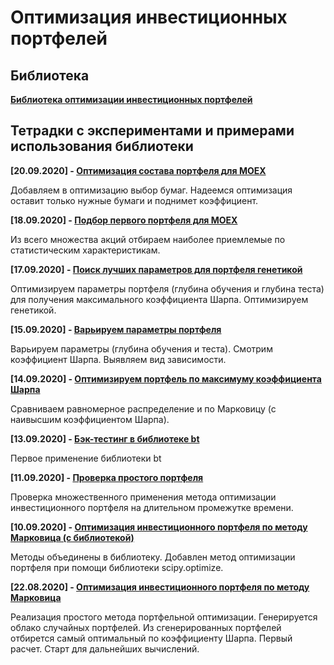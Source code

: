 # Оптимизация инвестиционных портфелей

## Библиотека

**[Библиотека оптимизации инвестиционных портфелей ](portfOptim)**

## Тетрадки с экспериментами и примерами использования библиотеки

**[20.09.2020] - [Оптимизация состава портфеля для MOEX](%D0%9E%D0%BF%D1%82%D0%B8%D0%BC%D0%B8%D0%B7%D0%B0%D1%86%D0%B8%D1%8F_%D1%81%D0%BE%D1%81%D1%82%D0%B0%D0%B2%D0%B0_%D0%BF%D0%BE%D1%80%D1%82%D1%84%D0%B5%D0%BB%D1%8F_%D0%B4%D0%BB%D1%8F_MOEX.ipynb)**

Добавляем в оптимизацию выбор бумаг. Надеемся оптимизация оставит только нужные бумаги и поднимет коэффициент.

**[18.09.2020] - [Подбор первого портфеля для MOEX](%D0%9F%D0%BE%D0%B4%D0%B1%D0%BE%D1%80_%D0%BF%D0%B5%D1%80%D0%B2%D0%BE%D0%B3%D0%BE_%D0%BF%D0%BE%D1%80%D1%82%D1%84%D0%B5%D0%BB%D1%8F_%D0%B4%D0%BB%D1%8F_MOEX.ipynb)**

Из всего множества акций отбираем наиболее приемлемые по статистическим характеристикам.

**[17.09.2020] - [Поиск лучших параметров для портфеля генетикой](%D0%9F%D0%BE%D0%B8%D1%81%D0%BA_%D0%BB%D1%83%D1%87%D1%88%D0%B8%D1%85_%D0%BF%D0%B0%D1%80%D0%B0%D0%BC%D0%B5%D1%82%D1%80%D0%BE%D0%B2_%D0%B4%D0%BB%D1%8F_%D0%BF%D0%BE%D1%80%D1%82%D1%84%D0%B5%D0%BB%D1%8F_%D0%B3%D0%B5%D0%BD%D0%B5%D1%82%D0%B8%D0%BA%D0%BE%D0%B9.ipynb)**

Оптимизируем параметры портфеля (глубина обучения и глубина теста) для получения максимального коэффициента Шарпа. Оптимизируем генетикой.

**[15.09.2020] - [Варьируем параметры портфеля](%D0%92%D0%B0%D1%80%D1%8C%D0%B8%D1%80%D1%83%D0%B5%D0%BC_%D0%BF%D0%B0%D1%80%D0%B0%D0%BC%D0%B5%D1%82%D1%80%D1%8B_%D0%BF%D0%BE%D1%80%D1%82%D1%84%D0%B5%D0%BB%D1%8F.ipynb)**

Варьируем параметры (глубина обучения и теста). Смотрим коэффициент Шарпа. Выявляем вид зависимости.

**[14.09.2020] - [Оптимизируем портфель по максимуму коэффициента Шарпа](%D0%9E%D0%BF%D1%82%D0%B8%D0%BC%D0%B8%D0%B7%D0%B8%D1%80%D1%83%D0%B5%D0%BC_%D0%BF%D0%BE%D1%80%D1%82%D1%84%D0%B5%D0%BB%D1%8C_%D0%BF%D0%BE_%D0%BC%D0%B0%D0%BA%D1%81%D0%B8%D0%BC%D1%83%D0%BC_%D0%BA%D0%BE%D1%8D%D1%84%D1%84%D0%B8%D1%86%D0%B8%D0%B5%D0%BD%D1%82%D0%B0_%D0%A8%D0%B0%D1%80%D0%BF%D0%B0.ipynb)**

Сравниваем равномерное распределение и по Марковицу (с наивысшим коэффициентом Шарпа).

**[13.09.2020] - [Бэк-тестинг в библиотеке bt](bt_starting.ipynb)**

Первое применение библиотеки bt

**[11.09.2020] - [Проверка простого портфеля](%D0%BF%D1%80%D0%BE%D0%B2%D0%B5%D1%80%D0%BA%D0%B0_%D0%BF%D1%80%D0%BE%D1%81%D1%82%D0%BE%D0%B3%D0%BE_%D0%BF%D0%BE%D1%80%D1%82%D1%84%D0%B5%D0%BB%D1%8F.ipynb)**

 Проверка множественного применения метода оптимизации инвестиционного портфеля на длительном промежутке времени.

**[10.09.2020] - [Оптимизация инвестиционного портфеля по методу Марковица (с библиотекой)](%D0%BF%D1%80%D0%BE%D1%81%D1%82%D0%BE%D0%B9_%D0%BF%D0%BE%D1%80%D1%82%D1%84%D0%B5%D0%BB%D1%8C_(%D1%81_%D0%B1%D0%B8%D0%B1%D0%BB%D0%B8%D0%BE%D1%82%D0%B5%D0%BA%D0%BE%D0%B9).ipynb)**

Методы объединены в библиотеку. Добавлен метод оптимизации портфеля при помощи библиотеки scipy.optimize.


**[22.08.2020] - [Оптимизация инвестиционного портфеля по методу Марковица](%D0%BF%D1%80%D0%BE%D1%81%D1%82%D0%BE%D0%B9_%D0%BF%D0%BE%D1%80%D1%82%D1%84%D0%B5%D0%BB%D1%8C.ipynb)**

Реализация простого метода портфельной оптимизации. Генерируется облако случайных портфелей. Из сгенерированных портфелей отбирется самый оптимальный по коэффициенту Шарпа. Первый расчет. Старт для дальнейших вычислений.
